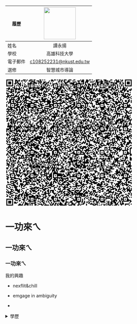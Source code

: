 |      履歷        |<img src="https://storage.qoo-img.com/cimg/note/2022/04/27/5f4f0becd4ae727466c1689248e94933.jpeg" width=100 height=100/>|
| ---------------- |:-----------------------------:|
| 姓名             | 譚永揚                  |
| 學校             | 高雄科技大學                  |
| 電子郵件         | c108252231@nkust.edu.tw          |
| 選修             | 智慧城市導論                  |


![這是一張圖片.](https://raw.githubusercontent.com/nickkktyy/nickkktyy/7953edd1c13fabb456372f754e715f6c3bb71fed/%E4%B8%8B%E8%BC%89.png)

# 一功來ㄟ
## 一功來ㄟ
###  一功來ㄟ

我的興趣
- nexflit&chill
 - emgage in ambiguity

 - 
<details><summary>學歷 </summary><blockquote>

<details><summary> 高雄科技大學 </summary><blockquote>

<details><summary> 高雄科技大學四年級 </summary><blockquote>

~~~
n
i
c
k
k
~~~
</blockquote></details>
</blockquote></details>
</blockquote></details>

